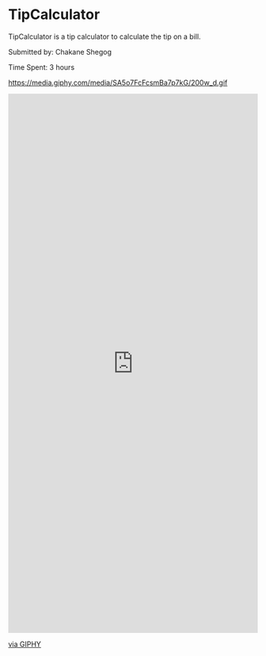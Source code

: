 # TipCalculator

TipCalculator is a tip calculator to calculate the tip on a bill. 

Submitted by: Chakane Shegog

Time Spent: 3 hours

https://media.giphy.com/media/SA5o7FcFcsmBa7p7kG/200w_d.gif


<div style="width:100%;height:0;padding-bottom:216%;position:relative;"><iframe src="https://giphy.com/embed/SA5o7FcFcsmBa7p7kG" width="100%" height="100%" style="position:absolute" frameBorder="0" class="giphy-embed" allowFullScreen></iframe></div><p><a href="https://giphy.com/gifs/SA5o7FcFcsmBa7p7kG">via GIPHY</a></p>
